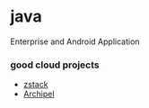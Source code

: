 # java
Enterprise and Android Application


### good cloud projects

- [zstack](https://github.com/zstackorg/zstack)
- [Archipel](https://github.com/ArchipelProject/Archipel)

